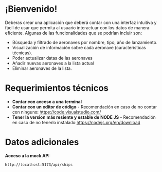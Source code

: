 # ¡Bienvenido!

Deberas crear una aplicación que deberá contar con una interfaz intuitiva y fácil de usar que permita al usuario interactuar con los datos de manera eficiente. Algunas de las funcionalidades que se podrían incluir son:

-   Búsqueda y filtrado de aeronaves por nombre, tipo, año de lanzamiento.
-   Visualización de información  sobre cada aeronave (características técnicas).
-   Poder actualizar datas de las aeronaves
-   Añadir nuevas aeronaves a la lista actual
-   Eliminar aeronaves de la lista.

# Requerimientos técnicos
- **Contar con acceso a una terminal**
- **Contar con un editor de código**
		-	Recomendación en caso de no contar con ninguno:  https://code.visualstudio.com/
- **Tener la version más resiente y estable de NODE JS**
		-	Recomendación en caso de no tenerlo instalado https://nodejs.org/en/download

# Datos adicionales

**Acceso a la mock API**

    http://localhost:5173/api/ships

